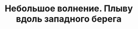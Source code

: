 ---
title: 'Небольшое волнение. Плыву вдоль западного берега'
location: ''
tags: [all, 2011]
categories: [across-baikal-2011]
---